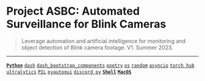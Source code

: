 # Project ASBC: Automated Surveillance for Blink Cameras
> Leverage automation and artificial intelligence for monitoring and object detection of Blink camera footage. V1. Summer 2023.

---

[**`Python`**](https://github.com/lxRbckl/lxRbckl/blob/main/Python/README.md)
[`dash`](https://github.com/lxRbckl/lxRbckl/blob/main/Python/dash/README.md)
[`dash_bootstrap_components`](https://github.com/lxRbckl/lxRbckl/blob/main/Python/dash_bootstrap_components/README.md)
[`poetry`](https://github.com/lxRbckl/lxRbckl/blob/main/Python/poetry/README.md)
[`os`](https://github.com/lxRbckl/lxRbckl/blob/main/Python/os/README.md)
[`random`](https://github.com/lxRbckl/lxRbckl/blob/main/Python/random/README.md)
[`asyncio`](https://github.com/lxRbckl/lxRbckl/blob/main/Python/asyncio/README.md)
[`torch hub`](https://github.com/lxRbckl/lxRbckl/blob/main/Python/torch-hub/README.md)
[`ultralytics`](https://github.com/lxRbckl/lxRbckl/blob/main/Python/ultralytics/README.md)
[`PIL`](https://github.com/lxRbckl/lxRbckl/blob/main/Python/PIL/README.md)
[`pyautogui`](https://github.com/lxRbckl/lxRbckl/blob/main/Python/pyautogui/README.md)
[`discord py`](https://github.com/lxRbckl/lxRbckl/blob/main/Python/discord-py/README.md)
[**`Shell`**](https://github.com/lxRbckl/lxRbckl/blob/main/Shell/README.md)
[**`MacOS`**](https://github.com/lxRbckl/lxRbckl/blob/main/MacOS/README.md)

#
